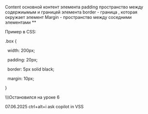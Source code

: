Content основной контент элемента
padding пространство между содержиымым и границей элемента
border - граница , которая окружает элемент
Margin - пространство между соседними элементами
**

Пример в CSS:

.box {

  width: 200px;

  padding: 20px;

  border: 5px solid black;

  margin: 10px;

}

\\\\\\Остановился на уроке 6

07.06.2025
ctrl+alt+i ask copilot in VSS